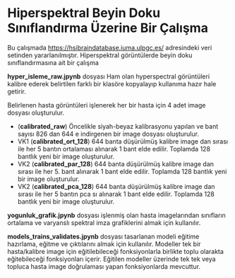 # Hiperspektral Beyin Doku Sınıflandırma Üzerine Bir Çalışma
Bu çalışmada https://hsibraindatabase.iuma.ulpgc.es/ adresindeki veri setinden yararlanılmıştır.
Hiperspektral görüntülerde beyin doku sınıflandırmasına ait bir çalışma
  
  **hyper_isleme_raw.jpynb** dosyası Ham olan hyperspectral görüntüleri kalibre ederek belirtilen farklı bir klasöre kopyalayıp kullanıma hazır hale getirir.
    
  Belirlenen hasta görüntüleri işlenerek her bir hasta için 4 adet image dosyası oluşturulur.
  
  - (**calibrated_raw**) Öncelikle siyah-beyaz kalibrasyonu yapılan ve bant sayısı 826 dan 644 e indirgenen bir image dosyası oluşturulur.
  - VK1 (**calibrated_ort_128**) 644 banta düşürülmüş kalibre image dan sırası ile her 5 bantın ortalaması alınarak 1 bant elde edilir. Toplamda 128 bantlık yeni bir image oluşturulur.
  - VK2 (**calibrated_par_128**) 644 banta düşürülmüş kalibre image dan sırası ile her 5. bant alınarak 1 bant elde edilir. Toplamda 128 bantlık yeni bir image oluşturulur.
  - VK2 (**calibrated_pca_128**) 644 banta düşürülmüş kalibre image dan sırası ile her 5 bantın pca sı alınarak 1 bant elde edilir. Toplamda 128 bantlık yeni bir image oluşturulur.
  
**yogunluk_grafik.jpynb** dosyası işlenmiş olan hasta imagelarından sınıfların ortalama ve varyanslı spektral imza grafiklerini almak için kullanılır.

**models_trains_validates.jpynb** dosyası tasarlanan modeli eğitime hazırlama, eğitme ve çıktılarını almak için kullanılır. Modeller tek bir hasta/kalibre image için eğitilebileceği fonksiyonlarla birlikte toplu olarakta eğitebileceği fonksiyonları içerir. Eğitilen modeller üzerinde tek tek veya topluca hasta image doğrulaması yapan fonksiyonlarda mevcuttur.
